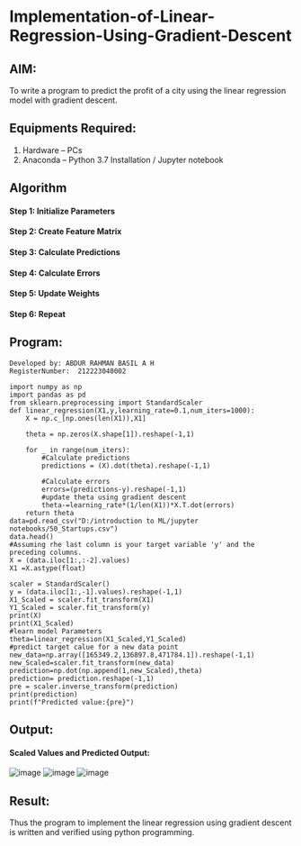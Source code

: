 # Implementation-of-Linear-Regression-Using-Gradient-Descent

## AIM:
To write a program to predict the profit of a city using the linear regression model with gradient descent.

## Equipments Required:
1. Hardware – PCs
2. Anaconda – Python 3.7 Installation / Jupyter notebook

## Algorithm
#### Step 1: Initialize Parameters
#### Step 2: Create Feature Matrix
#### Step 3: Calculate Predictions
#### Step 4: Calculate Errors
#### Step 5: Update Weights
#### Step 6: Repeat

## Program:
```
Developed by: ABDUR RAHMAN BASIL A H
RegisterNumber:  212223040002
```
```
import numpy as np
import pandas as pd
from sklearn.preprocessing import StandardScaler
def linear_regression(X1,y,learning_rate=0.1,num_iters=1000):
    X = np.c_[np.ones(len(X1)),X1]

    theta = np.zeros(X.shape[1]).reshape(-1,1)

    for _ in range(num_iters):
        #Calculate predictions
        predictions = (X).dot(theta).reshape(-1,1)

        #Calculate errors
        errors=(predictions-y).reshape(-1,1)
        #update theta using gradient descent
        theta-=learning_rate*(1/len(X1))*X.T.dot(errors)
    return theta
data=pd.read_csv("D:/introduction to ML/jupyter notebooks/50_Startups.csv")
data.head()
#Assuming rhe last column is your target variable 'y' and the preceding columns.
X = (data.iloc[1:,:-2].values)
X1 =X.astype(float)

scaler = StandardScaler()
y = (data.iloc[1:,-1].values).reshape(-1,1)
X1_Scaled = scaler.fit_transform(X1)
Y1_Scaled = scaler.fit_transform(y)
print(X)
print(X1_Scaled)
#learn model Parameters
theta=linear_regression(X1_Scaled,Y1_Scaled)
#predict target calue for a new data point
new_data=np.array([165349.2,136897.8,471784.1]).reshape(-1,1)
new_Scaled=scaler.fit_transform(new_data)
prediction=np.dot(np.append(1,new_Scaled),theta)
prediction= prediction.reshape(-1,1)
pre = scaler.inverse_transform(prediction)
print(prediction)
print(f"Predicted value:{pre}")

```

## Output:
#### Scaled Values and Predicted Output:
![image](https://github.com/arbasil05/Implementation-of-Linear-Regression-Using-Gradient-Descent/assets/144218037/b7a7d5f9-e54d-4ebb-a89d-30f4251a7c44)
![image](https://github.com/arbasil05/Implementation-of-Linear-Regression-Using-Gradient-Descent/assets/144218037/8eb9eab3-69a4-405f-a388-e1c97fee3635)
![image](https://github.com/arbasil05/Implementation-of-Linear-Regression-Using-Gradient-Descent/assets/144218037/f5e874b2-af03-4aeb-8898-e589379bb231)






## Result:
Thus the program to implement the linear regression using gradient descent is written and verified using python programming.
